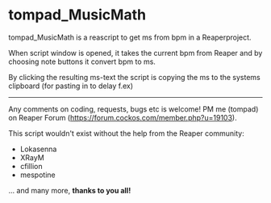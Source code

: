 # tompad_MusicMath

tompad_MusicMath is a reascript to get ms from bpm in a Reaperproject.

When script window is opened, it takes the current bpm from
Reaper and by choosing note buttons it convert bpm to ms.

By clicking the resulting ms-text the script is copying the
ms to the systems clipboard (for pasting in to delay f.ex)
___



Any comments on coding, requests, bugs etc is welcome! PM me (tompad) on Reaper Forum (https://forum.cockos.com/member.php?u=19103).

This script wouldn't exist without the help from the Reaper community:

- Lokasenna
- XRayM
- cfillion
- mespotine

... and many more, **thanks to you all!**
